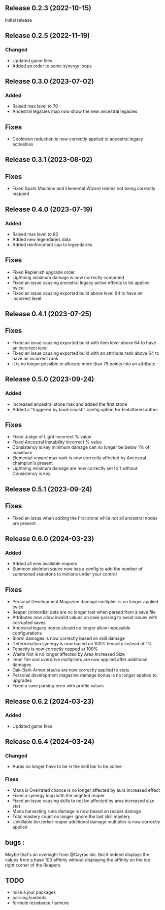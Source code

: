 ## Release 0.2.3 (2022-10-15)
Initial release

## Release 0.2.5 (2022-11-19)
### Changed
- Updated game files
- Added an order to some synergy loops

## Release 0.3.0 (2023-07-02)
### Added
- Raised max level to 70
- Ancestral legacies map now show the new ancestral legacies
## Fixes
- Cooldown reduction is now correctly applied to ancestral legacy activables

## Release 0.3.1 (2023-08-02)
## Fixes
- Fixed Spark Machine and Elemental Wizard realms not being correctly mapped

## Release 0.4.0  (2023-07-19)
### Added
- Raised max level to 80
- Added new legendaries data
- Added reinforcment cap to legendaries
## Fixes
- Fixed Replenish upgrade order 
- Lightning minimum damage is now correctly computed
- Fixed an issue causing ancestral legacy active effects to be applied twice
- Fixed an issue causing exported build above level 64 to have an incorrect level

## Release 0.4.1 (2023-07-25)
## Fixes
- Fixed an issue causing exported build with item level above 64 to have an incorrect level
- Fixed an issue causing exported build with an attribute rank above 64 to have an incorrect rank
- it is no longer possible to allocate more than 75 points into an attribute

## Release 0.5.0 (2023-09-24)
### Added
- Increased ancestral stone max and added the first stone
- Added a "triggered by book smash" config option for Embittered author
## Fixes
- Fixed Judge of Light incorrect % value
- Fixed Ancestral Instability incorrect % value
- Consistency is key minimum damage can no longer be below 1% of maximum
- Elemental reward max rank is now correctly affected by Ancestral champion's present
- Lightning minimum damage are now correctly set to 1 without Consistency is key

## Release 0.5.1 (2023-09-24)
## Fixes
- Fixed an issue when adding the first stone while not all ancestral nodes are present

## Release 0.6.0 (2024-03-23)
### Added
- Added all new available reapers
- Summon skeleton squire now has a config to add the number of summoned skeletons to minions under your control
## Fixes
- Personal Development Magazine damage multiplier is no longer applied twice
- Reaper primordial data are no longer lost when parsed from a save file
- Attributes now allow invalid values on save parsing to avoid issues with corrupted saves
- Ancestral legacy nodes should no longer allow impossible configurations
- Blorm damages is now correctly based on skill damage
- Determination synergy is now based on 100% tenacity instead of 1%
- Tenacity is now correctly capped at 100%
- Waste Not is no longer affected by Area Increased Size
- Inner fire and overdrive multipliers are now applied after additional damages
- Oak-Bark Armor stacks are now correctly applied to stats
- Personal development magazine damage bonus is no longer applied to upgrades
- Fixed a save parsing error with profile values

## Release 0.6.2 (2024-03-23)
### Added
- Updated game files

## Release 0.6.4 (2024-03-24)
### Changed
- Auras no longer have to be in the skill bar to be active
### Fixes
- Mana is Overrated chance is no longer affected by aura increased effect
- Fixed a synergy loop with the ungifted reaper
- Fixed an issue causing skills to not be affected by area increased size stat
- Mana harvesting rune damage is now based on reaper damage
- Total mastery count no longer ignore the last skill mastery
- Unkillable berzerker reaper additional damage multiplier is now correctly applied

## bugs : 
Maybe that's an oversight from @Cayrac idk. But it indeed displays the values from a base 100 affinity without displaying the affinity on the top right corner of the Reapers.

## TODO
- mise à jour packages
- parsing loadouts
- formule resistance / armure
